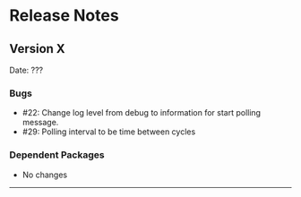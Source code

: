 # Release Notes

## Version X

Date: ???

### Bugs

- #22: Change log level from debug to information for start polling message.
- #29: Polling interval to be time between cycles

### Dependent Packages

- No changes

---


